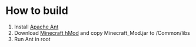 # How to build

1. Install [Apache Ant](http://ant.apache.org/)
1. Download [Minecraft hMod](http://hey0.net/get.php?dl=serverbeta) and copy Minecraft_Mod.jar to /Common/libs
1. Run Ant in root
